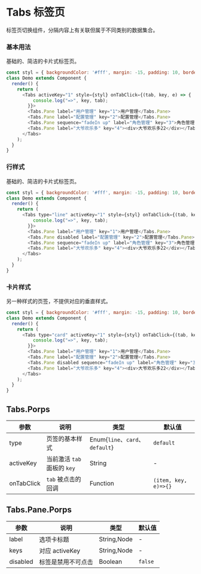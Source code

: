 Tabs 标签页
===

标签页切换组件，分隔内容上有关联但属于不同类别的数据集合。

### 基本用法

基础的、简洁的卡片式标签页。

<!--DemoStart--> 
```js
const styl = { backgroundColor: '#fff', margin: -15, padding: 10, borderRadius: '5px 5px 0 0' };
class Demo extends Component {
  render() {
    return (
      <Tabs activeKey="1" style={styl} onTabClick={(tab, key, e) => {
          console.log("=>", key, tab);
        }}>
        <Tabs.Pane label="用户管理" key="1">用户管理</Tabs.Pane>
        <Tabs.Pane label="配置管理" key="2">配置管理</Tabs.Pane>
        <Tabs.Pane sequence="fadeIn up" label="角色管理" key="3">角色管理</Tabs.Pane>
        <Tabs.Pane label="大爷欢乐多" key="4"><div>大爷欢乐多22</div></Tabs.Pane>
      </Tabs>
    );
  }
}
```
<!--End-->

### 行样式

基础的、简洁的卡片式标签页。

<!--DemoStart--> 
```js
const styl = { backgroundColor: '#fff', margin: -15, padding: 10, borderRadius: '5px 5px 0 0' };
class Demo extends Component {
  render() {
    return (
      <Tabs type="line" activeKey="1" style={styl} onTabClick={(tab, key, e) => {
          console.log("=>", key, tab);
        }}>
        <Tabs.Pane label="用户管理" key="1">用户管理</Tabs.Pane>
        <Tabs.Pane disabled label="配置管理" key="2">配置管理</Tabs.Pane>
        <Tabs.Pane sequence="fadeIn up" label="角色管理" key="3">角色管理</Tabs.Pane>
        <Tabs.Pane label="大爷欢乐多" key="4"><div>大爷欢乐多22</div></Tabs.Pane>
      </Tabs>
    );
  }
}
```
<!--End-->

### 卡片样式

另一种样式的页签，不提供对应的垂直样式。

<!--DemoStart--> 
```js
const styl = { backgroundColor: '#fff', margin: -15, padding: 10, borderRadius: '5px 5px 0 0' };
class Demo extends Component {
  render() {
    return (
      <Tabs type="card" activeKey="1" style={styl} onTabClick={(tab, key, e) => {
          console.log("=>", key, tab);
        }}>
        <Tabs.Pane label="用户管理" key="1">用户管理</Tabs.Pane>
        <Tabs.Pane label="配置管理" key="2">配置管理</Tabs.Pane>
        <Tabs.Pane disabled sequence="fadeIn up" label="角色管理" key="3">角色管理</Tabs.Pane>
        <Tabs.Pane label="大爷欢乐多" key="4"><div>大爷欢乐多22</div></Tabs.Pane>
      </Tabs>
    );
  }
}
```
<!--End-->

## Tabs.Porps 

| 参数 | 说明 | 类型 | 默认值 |
|------ |-------- |---------- |-------- |
| type | 页签的基本样式 | Enum{`line`、`card`、`default`} | `default` |
| activeKey | 当前激活 `tab` 面板的 `key` | String | - |
| onTabClick | `tab` 被点击的回调 | Function | `(item, key, e)=>{}` |

## Tabs.Pane.Porps 

| 参数 | 说明 | 类型 | 默认值 |
|------ |-------- |---------- |-------- |
| label | 选项卡标题 | String,Node | - |
| keys | 对应 activeKey | String,Node | - |
| disabled | 标签是禁用不可点击 | Boolean | `false` |